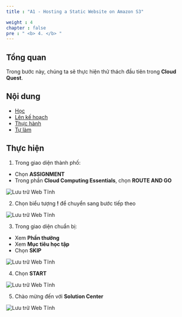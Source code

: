 ```yaml
---
title : "A1 - Hosting a Static Website on Amazon S3"

weight : 4
chapter : false
pre : " <b> 4. </b> "
---
```



## Tổng quan

Trong bước này, chúng ta sẽ thực hiện thử thách đầu tiên trong **Cloud Quest**.

## Nội dung

- [Học](4.1-learn/)
- [Lên kế hoạch](4.2-plan/)
- [Thực hành](4.3-practice/)
- [Tự làm](4.4-diy/)

## Thực hiện

1. Trong giao diện thành phố:

- Chọn **ASSIGNMENT**
- Trong phần **Cloud Computing Essentials**, chọn **ROUTE AND GO**

![Lưu trữ Web Tĩnh](/images/4-staticwebhosting/01-webhosting.png)

2. Chọn biểu tượng **!** để chuyển sang bước tiếp theo

![Lưu trữ Web Tĩnh](/images/4-staticwebhosting/02-webhosting.png)

3. Trong giao diện chuẩn bị:

- Xem **Phần thưởng**
- Xem **Mục tiêu học tập**
- Chọn **SKIP**

![Lưu trữ Web Tĩnh](/images/4-staticwebhosting/03-webhosting.png)

4. Chọn **START**

![Lưu trữ Web Tĩnh](/images/4-staticwebhosting/04-webhosting.png)

5. Chào mừng đến với **Solution Center**

![Lưu trữ Web Tĩnh](/images/4-staticwebhosting/05-webhosting.png)


